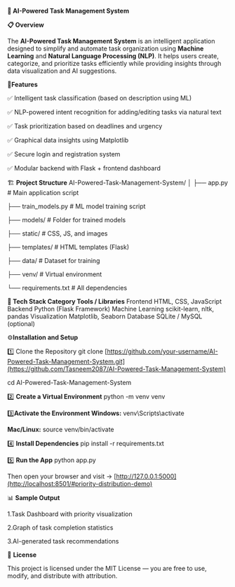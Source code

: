 **🧠 AI-Powered Task Management System**

**📋 Overview**

The **AI-Powered Task Management System** is an intelligent application designed to simplify and automate task organization using **Machine Learning** and **Natural Language Processing (NLP)**.
It helps users create, categorize, and prioritize tasks efficiently while providing insights through data visualization and AI suggestions.

🚀**Features**

✅ Intelligent task classification (based on description using ML)

✅ NLP-powered intent recognition for adding/editing tasks via natural text

✅ Task prioritization based on deadlines and urgency

✅ Graphical data insights using Matplotlib

✅ Secure login and registration system

✅ Modular backend with Flask + frontend dashboard

🏗️ **Project Structure**
AI-Powered-Task-Management-System/
│
├── app.py                  # Main application script

├── train_models.py         # ML model training script

├── models/                 # Folder for trained models

├── static/                 # CSS, JS, and images

├── templates/              # HTML templates (Flask)

├── data/                   # Dataset for training

├── venv/                   # Virtual environment

└── requirements.txt        # All dependencies

**🧩 Tech Stack
Category	                  Tools / Libraries**
Frontend	                  HTML, CSS, JavaScript
Backend	                    Python (Flask Framework)
Machine Learning	          scikit-learn, nltk, pandas
Visualization              	Matplotlib, Seaborn
Database	                  SQLite / MySQL (optional)

⚙️**Installation and Setup**

1️⃣ Clone the Repository
git clone [https://github.com/your-username/AI-Powered-Task-Management-System.git](https://github.com/Tasneem2087/AI-Powered-Task-Management-System)

cd AI-Powered-Task-Management-System

2️⃣ **Create a Virtual Environment**
python -m venv venv

3️⃣**Activate the Environment
Windows:**
venv\Scripts\activate

**Mac/Linux:**
source venv/bin/activate

4️⃣ **Install Dependencies**
pip install -r requirements.txt

5️⃣ **Run the App**
python app.py

Then open your browser and visit → [http://127.0.0.1:5000](http://localhost:8501/#priority-distribution-demo)

📊 **Sample Output**

1.Task Dashboard with priority visualization

2.Graph of task completion statistics

3.AI-generated task recommendations

📜 **License**

This project is licensed under the MIT License — you are free to use, modify, and distribute with attribution.
